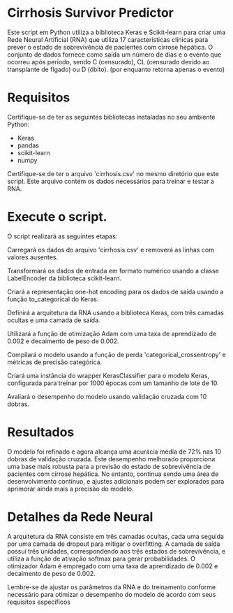 # Cirrhosis Survivor Predictor

Este script em Python utiliza a biblioteca Keras e Scikit-learn para criar uma Rede Neural Artificial (RNA) que utiliza 17 características clínicas para prever o estado de sobrevivência de pacientes com cirrose hepática. O conjunto de dados fornece como saída um número de dias e o evento que ocorreu após período, sendo C (censurado), CL (censurado devido ao transplante de fígado) ou D (óbito). (por enquanto retorna apenas o evento)

# Requisitos
Certifique-se de ter as seguintes bibliotecas instaladas no seu ambiente Python:

- Keras
- pandas
- scikit-learn
- numpy

Certifique-se de ter o arquivo 'cirrhosis.csv' no mesmo diretório que este script. Este arquivo contém os dados necessários para treinar e testar a RNA.

# Execute o script.

O script realizará as seguintes etapas:

Carregará os dados do arquivo 'cirrhosis.csv' e removerá as linhas com valores ausentes.

Transformará os dados de entrada em formato numérico usando a classe LabelEncoder da biblioteca scikit-learn.

Criará a representação one-hot encoding para os dados de saída usando a função to_categorical do Keras.

Definirá a arquitetura da RNA usando a biblioteca Keras, com três camadas ocultas e uma camada de saída.

Utilizará a função de otimização Adam com uma taxa de aprendizado de 0.002 e decaimento de peso de 0.002.

Compilará o modelo usando a função de perda 'categorical_crossentropy' e métricas de precisão categórica.

Criará uma instância do wrapper KerasClassifier para o modelo Keras, configurada para treinar por 1000 épocas com um tamanho de lote de 10.

Avaliará o desempenho do modelo usando validação cruzada com 10 dobras.
#  Resultados
O modelo foi refinado e agora alcança uma acurácia média de 72% nas 10 dobras de validação cruzada. Este desempenho melhorado proporciona uma base mais robusta para a previsão do estado de sobrevivência de pacientes com cirrose hepática. No entanto, continua sendo uma área de desenvolvimento contínuo, e ajustes adicionais podem ser explorados para aprimorar ainda mais a precisão do modelo.

# Detalhes da Rede Neural
A arquitetura da RNA consiste em três camadas ocultas, cada uma seguida por uma camada de dropout para mitigar o overfitting. A camada de saída possui três unidades, correspondendo aos três estados de sobrevivência, e utiliza a função de ativação softmax para gerar probabilidades. O otimizador Adam é empregado com uma taxa de aprendizado de 0.002 e decaimento de peso de 0.002.

Lembre-se de ajustar os parâmetros da RNA e do treinamento conforme necessário para otimizar o desempenho do modelo de acordo com seus requisitos específicos
